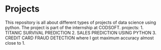 # Projects
This repository is all about different types of projects of data science using python.
The project is part of the internship at CODSOFT.
projects:
         1. TITANIC SURVIVAL PREDICTION
         2. SALES PREDICTION USING PYTHON
         3. CREDIT CARD FRAUD DETECTION
where I got maximum accuracy almost close to 1.
